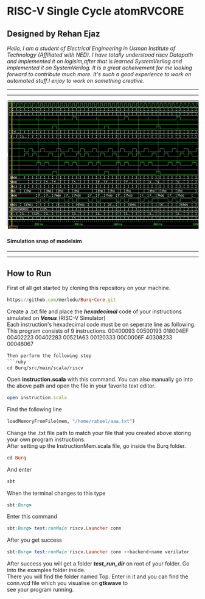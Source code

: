 # **RISC-V Single Cycle atomRVCORE**
## Designed by **Rehan Ejaz**

*Hello,
	I am a student of Electrical Engineering in Usman Institute of Technology (Affiliated with NED). I have totally understood riscv Datapath and implemented it on logisim,after that is learned SystemVerilog and implemented it on SystemVerilog.
It is a great acheivement for me looking forward to contribute much more.
It's such a good experience to work on automated stuff.I  enjoy to work on something creative.*

---
---
![a](1.jpg)

#### Simulation snap of modelsim
---
---
## How to Run

First of all get started by cloning this repository on your machine.  
```ruby
https://github.com/merledu/Burq-Core.git 
```
Create a .txt file and place the ***hexadecimal*** code of your instructions simulated on ***Venus*** (RISC-V Simulator)\
Each instruction's hexadecimal code must be on seperate line as following. This program consists of 9 instructions.
00400093
00500193
018004EF
00402223
00402283
00521A63
00120333
00C0006F
40308233
00048067
```
Then perform the following step
```ruby
cd Burq/src/main/scala/riscv
```
Open **instruction.scala** with this command. You can also manually go into the above path and open the file in your favorite text editor.
```ruby
open instruction.scala
```
Find the following line
``` python
loadMemoryFromFile(mem, "/home/raheel/aaa.txt")
```
Change the .txt file path to match your file that you created above storing your own program instructions.\
After setting up the InstructionMem.scala file, go inside the Burq folder.
```ruby
cd Burq
```
And enter
```ruby
sbt
```
When the terminal changes to this type
```ruby
sbt:Burq>
```
Enter this command
```ruby
sbt:Burq> test:runMain riscv.Launcher conn
```
After you get success
```ruby
sbt:Burq> test:runMain riscv.Launcher conn --backend-name verilator
```
After success you will get a folder ***test_run_dir*** on root of your folder. Go into the examples folder inside.\
There you will find the folder named Top. Enter in it and you can find the conn.vcd file which you visualise on **gtkwave** to\
see your program running.

